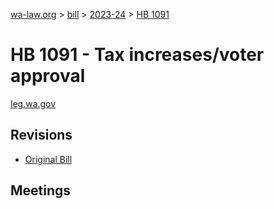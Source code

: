 [wa-law.org](/) > [bill](/bill/) > [2023-24](/bill/2023-24/) > [HB 1091](/bill/2023-24/hb/1091/)

# HB 1091 - Tax increases/voter approval
[leg.wa.gov](https://app.leg.wa.gov/billsummary?BillNumber=1091&Year=2023&Initiative=false)

## Revisions
* [Original Bill](1/)

## Meetings